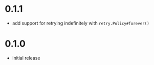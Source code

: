 # 0.1.1

* add support for retrying indefinitely with `retry.Policy#forever()`

# 0.1.0

* initial release
